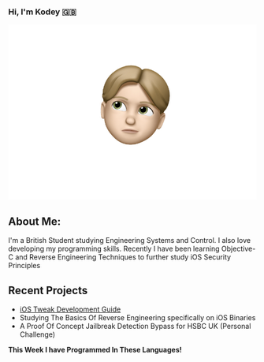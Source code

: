 ### Hi, I'm Kodey 🇬🇧
![image](memoji.jpeg)

## About Me:
I'm a British Student studying Engineering Systems and Control. I also love developing my programming skills.
Recently I have been learning Objective-C and Reverse Engineering Techniques to further study iOS Security Principles

## Recent Projects
- [iOS Tweak Development Guide](https://kodeycodesstuff.tech/guide)
- Studying The Basics Of Reverse Engineering specifically on iOS Binaries
- A Proof Of Concept Jailbreak Detection Bypass for HSBC UK (Personal Challenge)

**This Week I have Programmed In These Languages!**
<!--START_SECTION:waka-->






<!--END_SECTION:waka-->
